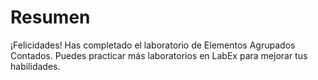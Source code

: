 # Resumen

¡Felicidades! Has completado el laboratorio de Elementos Agrupados Contados. Puedes practicar más laboratorios en LabEx para mejorar tus habilidades.
